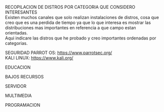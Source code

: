 RECOPILACION DE DISTROS POR CATEGORIA QUE CONSIDERO INTERESANTES  
Existen muchos canales que solo realizan instalaciones de distros, cosa que creo que es una perdida de tiempo ya que lo que interesa es mostrar las distribuciones mas importantes en referencia a que campo estan orientadas.  
Aqui indicare las distros que he probado y creo importantes ordenadas por categorias.  

SEGURIDAD 
PARROT OS: https://www.parrotsec.org/  
KALI LINUX: https://www.kali.org/  

EDUCACION  

BAJOS RECURSOS  

SERVIDOR  

MULTIMEDIA  

PROGRAMACION  

